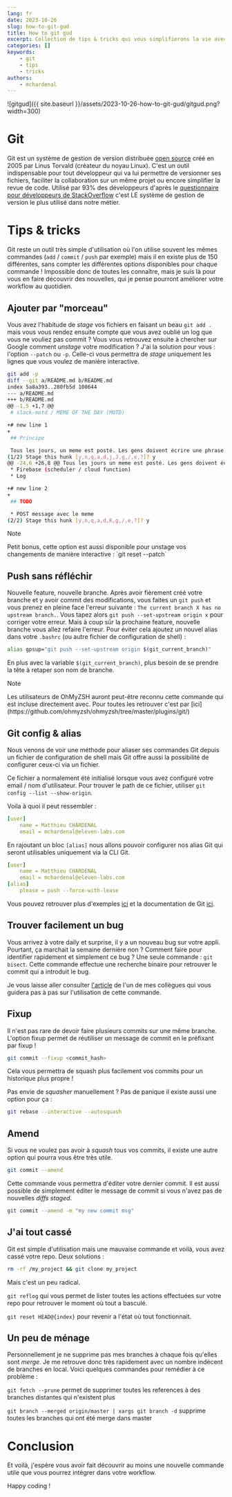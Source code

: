 ```yaml
---
lang: fr
date: 2023-10-26
slug: how-to-git-gud
title: How to git gud
excerpt: Collection de tips & tricks qui vous simplifierons la vie avec Git au quotidien.
categories: []
keywords:
    - git
    - tips
    - tricks
authors:
    - mchardenal
---
```

![gitgud]({{ site.baseurl }}/assets/2023-10-26-how-to-git-gud/gitgud.png?width=300)

# Git

Git est un système de gestion de version distribuée [open source](https://github.com/git/git) créé en 2005 par Linus Torvald (créateur du noyau Linux). C'est un outil indispensable pour tout développeur qui va lui permettre de versionner ses fichiers, faciliter la collaboration sur un même projet ou encore simplifier la revue de code. Utilisé par 93% des développeurs d'après le [questionnaire pour développeurs de StackOverflow](https://stackoverflow.blog/2023/01/09/beyond-git-the-other-version-control-systems-developers-use/) c'est LE système de gestion de version le plus utilisé dans notre métier.

# Tips & tricks

Git reste un outil très simple d'utilisation où l'on utilise souvent les mêmes commandes (`add` / `commit` / `push` par exemple) mais il en existe plus de 150 différentes, sans compter les différentes options disponibles pour chaque commande ! Impossible donc de toutes les connaître, mais je suis là pour vous en faire découvrir des nouvelles, qui je pense pourront améliorer votre workflow au quotidien.

## Ajouter par "morceau"

Vous avez l'habitude de *stage* vos fichiers en faisant un beau `git add .` mais vous vous rendez ensuite compte que vous avez oublié un log que vous ne vouliez pas commit ? Vous vous retrouvez ensuite à chercher sur Google comment *unstage* votre modification ? J'ai la solution pour vous : l'option `--patch` ou `-p`. Celle-ci vous permettra de *stage* uniquement les lignes que vous voulez de manière interactive.

```bash
git add -p
diff --git a/README.md b/README.md
index 5a8a393..280fb5d 100644
--- a/README.md
+++ b/README.md
@@ -1,5 +1,7 @@
 # slack-motd / MEME OF THE DAY (MOTD)

+# new line 1
+
 ## Principe

 Tous les jours, un meme est posté. Les gens doivent écrire une phrase qui matche bien avec le meme. Les gens votent ensuite pour la phrase qui les fait le plus rire et à la fin de la journée on élit un gagnant (la phrase avec le plus de réactions)
(1/2) Stage this hunk [y,n,q,a,d,j,J,g,/,e,?]? y
@@ -24,6 +26,8 @@ Tous les jours un meme est posté. Les gens doivent écrire une phrase qui matche
 * Firebase (scheduler / cloud function)
 * Log

+# new line 2
+
 ## TODO

 * POST message avec le meme
(2/2) Stage this hunk [y,n,q,a,d,K,g,/,e,?]? y
```


<div class="admonition note" markdown="1"><p  class="admonition-title">Note</p>
Petit bonus, cette option est aussi disponible pour unstage vos changements de manière interactive : `git reset --patch`
</div>

## Push sans réfléchir

Nouvelle feature, nouvelle branche. Après avoir fièrement créé votre branche et y avoir commit des modifications, vous faites un `git push` et vous prenez en pleine face l'erreur suivante : `The current branch X has no upstream branch.`. Vous tapez alors `git push --set-upstream origin x` pour corriger votre erreur. Mais à coup sûr la prochaine feature, nouvelle branche vous allez refaire l'erreur.
Pour éviter cela ajoutez un nouvel alias dans votre `.bashrc` (ou autre fichier de configuration de shell) :
```bash
alias gpsup="git push --set-upstream origin $(git_current_branch)"
```

En plus avec la variable `$(git_current_branch)`, plus besoin de se prendre la tête à retaper son nom de branche.

<div class="admonition note" markdown="1"><p  class="admonition-title">Note</p>
Les utilisateurs de OhMyZSH auront peut-être reconnu cette commande qui est incluse directement avec. Pour toutes les retrouver c'est par [ici](https://github.com/ohmyzsh/ohmyzsh/tree/master/plugins/git/)
</div>

## Git config & alias

Nous venons de voir une méthode pour aliaser ses commandes Git depuis un fichier de configuration de shell mais Git offre aussi la possibilité de configurer ceux-ci via un fichier.

Ce fichier a normalement été initialisé lorsque vous avez configuré votre email / nom d'utilisateur. Pour trouver le path de ce fichier, utiliser `git config --list --show-origin`.

Voila à quoi il peut ressembler :

```yaml
[user]
    name = Matthieu CHARDENAL
    email = mchardenal@eleven-labs.com
```

En rajoutant un bloc `[alias]` nous allons pouvoir configurer nos alias Git qui seront utilisables uniquement via la CLI Git.

```yaml
[user]
    name = Matthieu CHARDENAL
    email = mchardenal@eleven-labs.com
[alias]
    please = push --force-with-lease
```

Vous pouvez retrouver plus d'exemples [ici](https://gist.github.com/ch3ric/f8e6d20c92017f28d462#file-gitconfig) et la documentation de Git [ici](https://git-scm.com/book/en/v2/Customizing-Git-Git-Configuration).

## Trouver facilement un bug

Vous arrivez à votre daily et surprise, il y a un nouveau bug sur votre appli. Pourtant, ça marchait la semaine dernière non ? Comment faire pour identifier rapidement et simplement ce bug ? Une seule commande : `git bisect`. Cette commande effectue une recherche binaire pour retrouver le commit qui a introduit le bug.

Je vous laisse aller consulter [l'article](https://blog.eleven-labs.com/fr/git-rebase/) de l'un de mes collègues qui vous guidera pas à pas sur l'utilisation de cette commande.

## Fixup

Il n'est pas rare de devoir faire plusieurs commits sur une même branche. L'option fixup permet de réutiliser un message de commit en le préfixant par fixup !

```bash
git commit --fixup <commit_hash>
```

Cela vous permettra de squash plus facilement vos commits pour un historique plus propre !

Pas envie de *squasher* manuellement ? Pas de panique il existe aussi une option pour ça :
```bash
git rebase --interactive --autosquash
```

## Amend

Si vous ne voulez pas avoir à *squash* tous vos commits, il existe une autre option qui pourra vous être très utile.

```bash
git commit --amend
```

Cette commande vous permettra d'éditer votre dernier commit. Il est aussi possible de simplement éditer le message de commit si vous n'avez pas de nouvelles *diffs staged*.

```bash
git commit --amend -m "my new commit msg"
```

## J'ai tout cassé

Git est simple d'utilisation mais une mauvaise commande et voilà, vous avez cassé votre repo. Deux solutions :

```bash
rm -rf /my_project && git clone my_project
```
Mais c'est un peu radical.

```git reflog``` qui vous permet de lister toutes les actions effectuées sur votre repo pour retrouver le moment où tout a basculé.

```git reset HEAD@{index}``` pour revenir a l'état où tout fonctionnait.

## Un peu de ménage

Personnellement je ne supprime pas mes branches à chaque fois qu'elles sont *merge*. Je me retrouve donc très rapidement avec un nombre indécent de branches en local. Voici quelques commandes pour remédier à ce problème :

```git fetch --prune``` permet de supprimer toutes les references à des branches distantes qui n'existent plus

```git branch --merged origin/master | xargs git branch -d``` supprime toutes les branches qui ont été merge dans master

# Conclusion

Et voilà, j'espère vous avoir fait découvrir au moins une nouvelle commande utile que vous pourrez intégrer dans votre workflow.

Happy coding !
